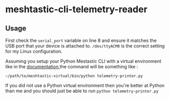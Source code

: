 # meshtastic-cli-telemetry-reader

## Usage
First check the `serial_port` variable on line 8 and ensure it matches the USB port that your device is attached to.  `/dev/ttyACM0` is the correct setting for my Linux configuration.


Assuming you setup your Python Mestastic CLI with a virtual environment like in the [documentation ](https://meshtastic.org/docs/software/python/cli/installation/) the command will be something like :

```
~/path/to/meshtastic-virtual/bin/python telemetry-printer.py 
```

If you did not use a Python virtual environment then you're better at Python than me and you should just be able to run `python telemetry-printer.py`